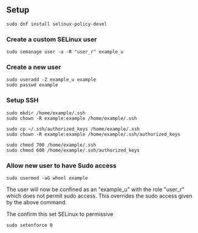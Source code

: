 ## Setup

```
sudo dnf install selinux-policy-devel
```

### Create a custom SELinux user

```
sudo semanage user -a -R "user_r" example_u
```

### Create a new user 

```
sudo useradd -Z example_u example
sudo passwd example
```

### Setup SSH

```
sudo mkdir /home/example/.ssh
sudo chown -R example:example /home/example/.ssh
```

```
sudo cp ~/.ssh/authorized_keys /home/example/.ssh
sudo chown -R example:example /home/example/.ssh/authorized_keys
```

```
sudo chmod 700 /home/example/.ssh
sudo chmod 600 /home/example/.ssh/authorized_keys
```

### Allow new user to have Sudo access

```
sudo usermod -aG wheel example
```

The user will now be confined as an "example\_u" with the role "user\_r" which does not permit sudo access. This overrides the sudo access given by the above command.

The confirm this set SELinux to permissive
```
sudo setenforce 0
```
